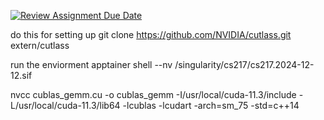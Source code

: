 [![Review Assignment Due Date](https://classroom.github.com/assets/deadline-readme-button-22041afd0340ce965d47ae6ef1cefeee28c7c493a6346c4f15d667ab976d596c.svg)](https://classroom.github.com/a/5-zirqst)


do this for setting up 
git clone https://github.com/NVIDIA/cutlass.git extern/cutlass

run the enviorment 
apptainer shell --nv /singularity/cs217/cs217.2024-12-12.sif

nvcc cublas_gemm.cu     -o cublas_gemm     -I/usr/local/cuda-11.3/include     -L/usr/local/cuda-11.3/lib64     -lcublas -lcudart     -arch=sm_75     -std=c++14

